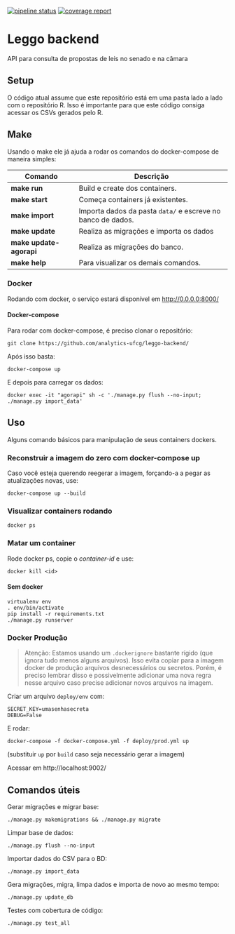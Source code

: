 [![pipeline status](https://gitlab.com/analytics-ufcg/agora-digital-backend/badges/master/pipeline.svg)](https://gitlab.com/analytics-ufcg/agora-digital-backend/commits/master)
[![coverage report](https://gitlab.com/analytics-ufcg/agora-digital-backend/badges/master/coverage.svg)](https://gitlab.com/analytics-ufcg/agora-digital-backend/commits/master)

# Leggo backend

API para consulta de propostas de leis no senado e na câmara

## Setup

O código atual assume que este repositório está em uma pasta lado a lado com o repositório R. Isso é importante para que este código consiga acessar os CSVs gerados pelo R.

## Make	
Usando o make ele já ajuda a rodar os comandos do docker-compose de maneira simples:	

 Comando | Descrição	
------- | -----------	
**make run** | Build e create dos containers.	
**make start** |Começa containers já existentes.	
**make import** | Importa dados da pasta `data/` e escreve no banco de dados.	
**make update** | Realiza as migrações e importa os dados	
**make update-agorapi** | Realiza as migrações do banco.	
**make help** | Para visualizar os demais comandos.

### Docker
Rodando com docker, o serviço estará disponível em http://0.0.0.0:8000/

#### Docker-compose
Para rodar com docker-compose, é preciso clonar o repositório:
```
git clone https://github.com/analytics-ufcg/leggo-backend/
```

Após isso basta:
```
docker-compose up 
```

E depois para carregar os dados:
```
docker exec -it "agorapi" sh -c './manage.py flush --no-input; ./manage.py import_data'
```

## Uso

Alguns comando básicos para manipulação de seus containers dockers.

### Reconstruir a imagem do zero com docker-compose up
Caso você esteja querendo reegerar a imagem, forçando-a a pegar as atualizações novas, use:

```
docker-compose up --build
```

### Visualizar containers rodando

```
docker ps
```

### Matar um container
Rode docker ps, copie o *container-id* e use:

```
docker kill <id>
```
 
#### Sem docker
```
virtualenv env
. env/bin/activate
pip install -r requirements.txt
./manage.py runserver
```

### Docker Produção

> Atenção:
> Estamos usando um `.dockerignore` bastante rígido (que ignora tudo menos alguns arquivos). Isso evita copiar para a imagem docker de produção arquivos desnecessários ou secretos.
> Porém, é preciso lembrar disso e possivelmente adicionar uma nova regra nesse arquivo caso precise adicionar novos arquivos na imagem.

Criar um arquivo `deploy/env` com:
```
SECRET_KEY=umasenhasecreta
DEBUG=False
```
E rodar:
```
docker-compose -f docker-compose.yml -f deploy/prod.yml up
```
(substituir `up` por `build` caso seja necessário gerar a imagem)

Acessar em http://localhost:9002/

## Comandos úteis

Gerar migrações e migrar base:
```
./manage.py makemigrations && ./manage.py migrate
```

Limpar base de dados:
```
./manage.py flush --no-input
```

Importar dados do CSV para o BD:
```
./manage.py import_data
```

Gera migrações, migra, limpa dados e importa de novo ao mesmo tempo:
```
./manage.py update_db
```

Testes com cobertura de código:
```
./manage.py test_all
```
